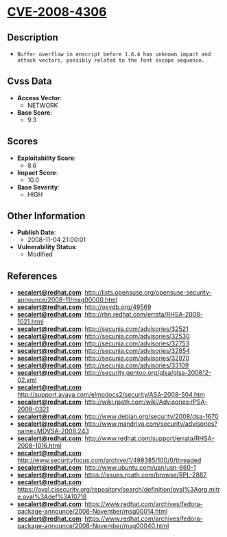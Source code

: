
# [CVE-2008-4306](https://cve.mitre.org/cgi-bin/cvename.cgi?name=CVE-2008-4306)

## Description

- `Buffer overflow in enscript before 1.6.4 has unknown impact and attack vectors, possibly related to the font escape sequence.`

## Cvss Data

- **Access Vector**:
  - NETWORK
- **Base Score**:
  - 9.3

## Scores

- **Exploitability Score**:
  - 8.6
- **Impact Score**:
  - 10.0
- **Base Severity**:
  - HIGH

## Other Information

- **Publish Date**:
  - 2008-11-04 21:00:01
- **Vulnerability Status**:
  - Modified

## References

- **secalert@redhat.com**: http://lists.opensuse.org/opensuse-security-announce/2008-11/msg00000.html
- **secalert@redhat.com**: http://osvdb.org/49569
- **secalert@redhat.com**: http://rhn.redhat.com/errata/RHSA-2008-1021.html
- **secalert@redhat.com**: http://secunia.com/advisories/32521
- **secalert@redhat.com**: http://secunia.com/advisories/32530
- **secalert@redhat.com**: http://secunia.com/advisories/32753
- **secalert@redhat.com**: http://secunia.com/advisories/32854
- **secalert@redhat.com**: http://secunia.com/advisories/32970
- **secalert@redhat.com**: http://secunia.com/advisories/33109
- **secalert@redhat.com**: http://security.gentoo.org/glsa/glsa-200812-02.xml
- **secalert@redhat.com**: http://support.avaya.com/elmodocs2/security/ASA-2008-504.htm
- **secalert@redhat.com**: http://wiki.rpath.com/wiki/Advisories:rPSA-2008-0321
- **secalert@redhat.com**: http://www.debian.org/security/2008/dsa-1670
- **secalert@redhat.com**: http://www.mandriva.com/security/advisories?name=MDVSA-2008:243
- **secalert@redhat.com**: http://www.redhat.com/support/errata/RHSA-2008-1016.html
- **secalert@redhat.com**: http://www.securityfocus.com/archive/1/498385/100/0/threaded
- **secalert@redhat.com**: http://www.ubuntu.com/usn/usn-660-1
- **secalert@redhat.com**: https://issues.rpath.com/browse/RPL-2887
- **secalert@redhat.com**: https://oval.cisecurity.org/repository/search/definition/oval%3Aorg.mitre.oval%3Adef%3A10718
- **secalert@redhat.com**: https://www.redhat.com/archives/fedora-package-announce/2008-November/msg00014.html
- **secalert@redhat.com**: https://www.redhat.com/archives/fedora-package-announce/2008-November/msg00040.html
